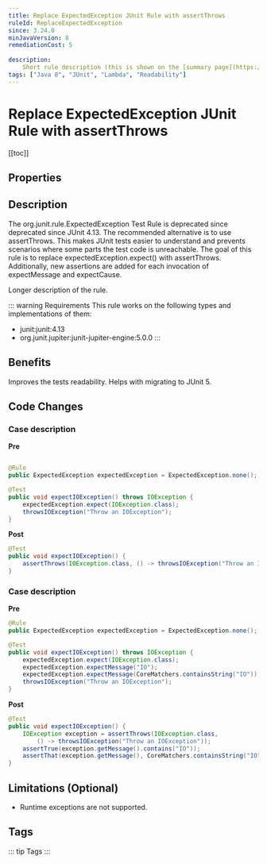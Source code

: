 ```yaml
---
title: Replace ExpectedException JUnit Rule with assertThrows
ruleId: ReplaceExpectedException
since: 3.24.0
minJavaVersion: 8
remediationCost: 5
    
description:
    Short rule description (this is shown on the [summary page](https://jsparrow.github.io/rules/#summary)).
tags: ["Java 8", "JUnit", "Lambda", "Readability"]
---
```


# Replace ExpectedException JUnit Rule with assertThrows

[[toc]]

## Properties

<RuleProperties />

## Description

The org.junit.rule.ExpectedException Test Rule is deprecated since deprecated since JUnit 4.13. 
The recommended alternative is to use assertThrows. 
This makes JUnit tests easier to understand and prevents scenarios where some parts the test code is unreachable. 
The goal of this rule is to replace expectedException.expect() with assertThrows. 
Additionally, new assertions are added for each invocation of expectMessage and expectCause.

Longer description of the rule.

::: warning Requirements
This rule works on the following types and implementations of them:
* junit:junit:4.13
* org.junit.jupiter:junit-jupiter-engine:5.0.0
:::

## Benefits
Improves the tests readability. Helps with migrating to JUnit 5. 

## Code Changes

### Case description

__Pre__
```java

@Rule
public ExpectedException expectedException = ExpectedException.none();

@Test
public void expectIOException() throws IOException {
    expectedException.expect(IOException.class);
    throwsIOException("Throw an IOException");
}
```

__Post__
```java
@Test
public void expectIOException() {
    assertThrows(IOException.class, () -> throwsIOException("Throw an IOException"));
}
```

### Case description

__Pre__
```java
@Rule
public ExpectedException expectedException = ExpectedException.none();

@Test
public void expectIOException() throws IOException {
    expectedException.expect(IOException.class);
    expectedException.expectMessage("IO");
    expectedException.expectMessage(CoreMatchers.containsString("IO"));
    throwsIOException("Throw an IOException");
}
```

__Post__
```java
@Test
public void expectIOException() {
    IOException exception = assertThrows(IOException.class, 
        () -> throwsIOException("Throw an IOException"));
    assertTrue(exception.getMessage().contains("IO"));
    assertThat(exception.getMessage(), CoreMatchers.containsString("IO"));
}
```

## Limitations (Optional)

* Runtime exceptions are not supported.

<VersionNotice />

## Tags

::: tip Tags
<TagLinks />
:::